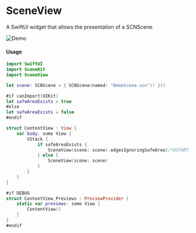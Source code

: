 # SceneView

A SwiftUI widget that allows the presentation of a SCNScene.

![Demo](https://user-images.githubusercontent.com/5327798/59971984-2dd16580-9554-11e9-9c3b-f88a42e875b0.gif)

#### Usage
```swift
import SwiftUI
import SceneKit
import SceneView

let scene: SCNScene = { SCNScene(named: "DemoScene.scn")! }()

#if canImport(UIKit)
let safeAreaExists = true
#else
let safeAreaExists = false
#endif

struct ContentView : View {
    var body: some View {
        VStack {
            if safeAreaExists {
                SceneView(scene: scene).edgesIgnoringSafeArea(/*@START_MENU_TOKEN@*/.all/*@END_MENU_TOKEN@*/)
            } else {
                SceneView(scene: scene)
            }
        }
    }
}

#if DEBUG
struct ContentView_Previews : PreviewProvider {
    static var previews: some View {
        ContentView()
    }
}
#endif
```
